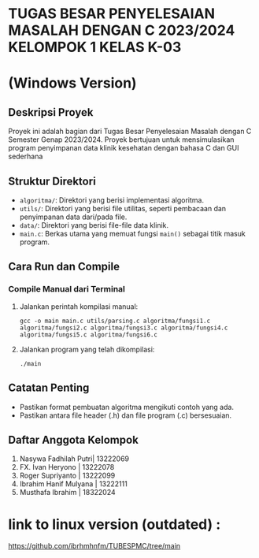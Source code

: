 # TUGAS BESAR PENYELESAIAN MASALAH DENGAN C 2023/2024 KELOMPOK 1 KELAS K-03
# (Windows Version)

## Deskripsi Proyek
Proyek ini adalah bagian dari Tugas Besar Penyelesaian Masalah dengan C Semester Genap 2023/2024. Proyek bertujuan untuk mensimulasikan program penyimpanan data klinik kesehatan dengan bahasa C dan GUI sederhana

## Struktur Direktori
- `algoritma/`: Direktori yang berisi implementasi algoritma.
- `utils/`: Direktori yang berisi file utilitas, seperti pembacaan dan penyimpanan data dari/pada file.
- `data/`: Direktori yang berisi file-file data klinik.
- `main.c`: Berkas utama yang memuat fungsi `main()` sebagai titik masuk program.

## Cara Run dan Compile
### Compile Manual dari Terminal
1. Jalankan perintah kompilasi manual:
   ```
   gcc -o main main.c utils/parsing.c algoritma/fungsi1.c algoritma/fungsi2.c algoritma/fungsi3.c algoritma/fungsi4.c algoritma/fungsi5.c algoritma/fungsi6.c 
   ```
2. Jalankan program yang telah dikompilasi:
   ```
   ./main
   ```

## Catatan Penting
- Pastikan format pembuatan algoritma mengikuti contoh yang ada.
- Pastikan antara file header (.h) dan file program (.c) bersesuaian.

## Daftar Anggota Kelompok
1. Nasywa Fadhilah Putri| 13222069
2. FX. Ivan Heryono | 13222078
3. Roger Supriyanto | 13222099
4. Ibrahim Hanif Mulyana | 13222111
5. Musthafa Ibrahim | 18322024 

# link to linux version (outdated) : 
https://github.com/ibrhmhnfm/TUBESPMC/tree/main
